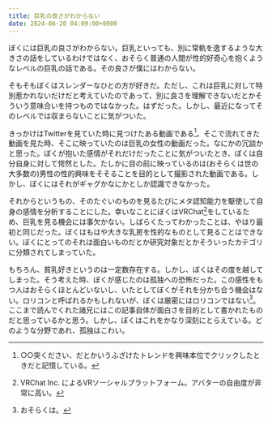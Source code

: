 ```yaml
---
title: 巨乳の良さがわからない
date: 2024-06-20 04:09:00+0900
---
```


ぼくには巨乳の良さがわからない。巨乳といっても、別に常軌を逸するような大きさの話をしているわけではなく、おそらく普通の人間が性的好奇心を抱くようなレベルの巨乳の話である。その良さが僕にはわからない。

そもそもぼくはスレンダーなひとの方が好きだ。ただし、これは巨乳に対して特別惹かれないだけだと考えていたのであって、別に良さを理解できないだとかそういう意味合いを持つものではなかった。はずだった。しかし、最近になってそのレベルでは収まらないことに気がついた。

きっかけはTwitterを見ていた時に見つけたある動画である[^1]。そこで流れてきた動画を見た時、そこに映っていたのは巨乳の女性の動画だった。なにかの冗談かと思った。ぼくが抱いた感情がそれだけだったことに気がついたとき、ぼくは自分自身に対して愕然とした。たしかに目の前に映っているのは(おそらくは世の大多数の)男性の性的興味をそそることを目的として撮影された動画である。しかし、ぼくにはそれがギャグかなにかとしか認識できなかった。

それからというもの、そのたぐいのものを見るたびにメタ認知能力を駆使して自身の感情を分析することにした。幸いなことにぼくはVRChat[^2]をしているため、巨乳を見る機会には事欠かない。しばらくたってわかったことは、やはり最初と同じだった。ぼくはもはや大きな乳房を性的なものとして見ることはできない。ぼくにとってのそれは面白いものだとか研究対象だとかそういったカテゴリに分類されてしまっていた。

もちろん、貧乳好きというのは一定数存在する。しかし、ぼくはその度を越してしまった。そう考えた時、ぼくが感じたのは孤独への恐怖だった。この感性をもつ人はおそらくほとんどいないし、いたとしてぼくがそれを分かち合う機会はない。ロリコンと呼ばれるかもしれないが、ぼくは厳密にはロリコンではない[^3]。ここまで読んでくれた諸兄にはこの記事自体が面白さを目的として書かれたものだと思っているかと思う。しかし、ぼくはこれをかなり深刻にとらえている。どのような分野であれ、孤独はこわい。

[^1]: ○○突ください、だとかいうふざけたトレンドを興味本位でクリックしたときだと記憶している。
[^2]: VRChat Inc. によるVRソーシャルプラットフォーム。アバターの自由度が非常に高い。
[^3]: おそらくは。